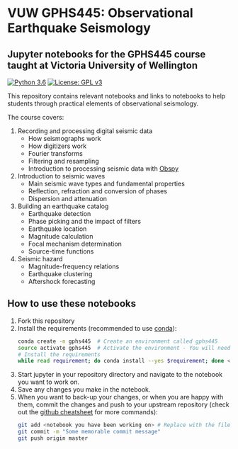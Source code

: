 # VUW GPHS445: Observational Earthquake Seismology
## Jupyter notebooks for the GPHS445 course taught at Victoria University of Wellington

[![Python 3.6](https://img.shields.io/badge/python-3.6-blue.svg)](https://www.python.org/downloads/release/python-360/)
[![License: GPL v3](https://img.shields.io/badge/License-GPLv3-blue.svg)](https://www.gnu.org/licenses/gpl-3.0)

This repository contains relevant notebooks and links to notebooks to help students
through practical elements of observational seismology.

The course covers:
1. Recording and processing digital seismic data
    - How seismographs work
    - How digitizers work
    - Fourier transforms
    - Filtering and resampling
    - Introduction to processing seismic data with [Obspy](http://docs.obspy.org/)
2. Introduction to seismic waves
    - Main seismic wave types and fundamental properties
    - Reflection, refraction and conversion of phases
    - Dispersion and attenuation
3. Building an earthquake catalog
    - Earthquake detection
    - Phase picking and the impact of filters
    - Earthquake location
    - Magnitude calculation
    - Focal mechanism determination
    - Source-time functions
4. Seismic hazard
    - Magnitude-frequency relations
    - Earthquake clustering
    - Aftershock forecasting
    
    
## How to use these notebooks
1. Fork this repository
2. Install the requirements (recommended to use [conda](https://conda.io/projects/conda/en/latest/user-guide/install/index.html#id2)):
    ```bash
    conda create -n gphs445  # Create an environment called gphs445
    source activate gphs445  # Activate the environment - You will need to do this everytime you use the notebooks
    # Install the requirements
    while read requirement; do conda install --yes $requirement; done < requirements.txt
    ```
3. Start jupyter in your repository directory and navigate to the notebook you 
   want to work on.
4. Save any changes you make in the notebook.
5. When you want to back-up your changes, or when you are happy with them, commit the
   changes and push to your upstream repository 
   (check out the [github cheatsheet](https://services.github.com/on-demand/downloads/github-git-cheat-sheet.pdf) for more commands):
   ```bash
   git add <notebook you have been working on> # Replace with the filename you were working on
   git commit -m "Some memorable commit message"
   git push origin master
   ```